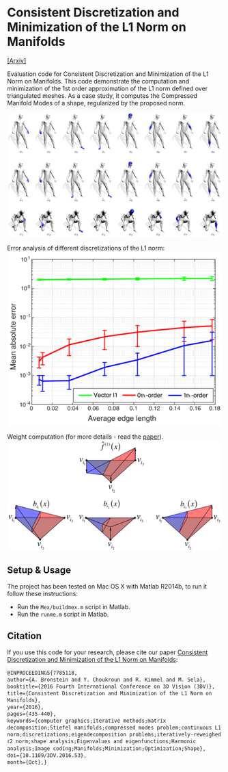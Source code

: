 # Consistent Discretization and Minimization of the L1 Norm on Manifolds
[[Arxiv]](https://arxiv.org/pdf/1609.05434)

Evaluation code for Consistent Discretization and Minimization of the L1 Norm on Manifolds.
This code demonstrate the computation and minimization of the 1st order approximation of the L1 norm defined over triangulated meshes.
As a case study, it computes the Compressed Manifold Modes of a shape, regularized by the proposed norm.

<img src="imgs/IRLS_michael.png" width="900px"/>

Error analysis of different discretizations of the L1 norm:
<img src="imgs/error_analysis.png" width="900px"/>

Weight computation (for more details - read the <a href="https://arxiv.org/pdf/1609.05434">paper</a>).
<img src="imgs/weight.png" width="900px"/>

## Setup & Usage
The project has been tested on Mac OS X with Matlab R2014b, to run it follow these instructions:
- Run the ```Mex/buildmex.m``` script in Matlab.
- Run the ```runme.m``` script in Matlab.

## Citation
If you use this code for your research, please cite our paper <a href="https://arxiv.org/pdf/1609.05434">Consistent Discretization and Minimization of the L1 Norm on Manifolds</a>:

```
@INPROCEEDINGS{7785118,
author={A. Bronstein and Y. Choukroun and R. Kimmel and M. Sela},
booktitle={2016 Fourth International Conference on 3D Vision (3DV)},
title={Consistent Discretization and Minimization of the L1 Norm on Manifolds},
year={2016},
pages={435-440},
keywords={computer graphics;iterative methods;matrix decomposition;Stiefel manifolds;compressed modes problem;continuous L1 norm;discretizations;eigendecomposition problems;iteratively-reweighed ℓ2 norm;shape analysis;Eigenvalues and eigenfunctions;Harmonic analysis;Image coding;Manifolds;Minimization;Optimization;Shape},
doi={10.1109/3DV.2016.53},
month={Oct},}
```
